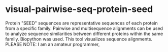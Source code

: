 # visual-pairwise-seq-protein-seed
Protein "SEED" sequences are representative sequences of each protein from a specific family. Pairwise and multisequence alignments can be used to analyze sequence similarities between different proteins within the same family.  Biopython was used. This tool visualizes sequence alignments. PLEASE NOTE: I am an amateur programmer,
